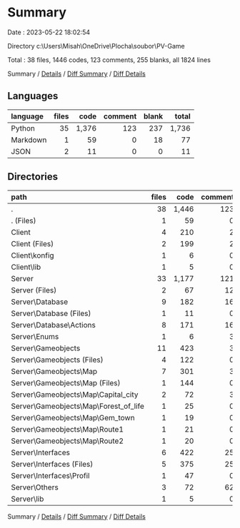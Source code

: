 # Summary

Date : 2023-05-22 18:02:54

Directory c:\\Users\\Misah\\OneDrive\\Plocha\\soubor\\PV-Game

Total : 38 files,  1446 codes, 123 comments, 255 blanks, all 1824 lines

Summary / [Details](details.md) / [Diff Summary](diff.md) / [Diff Details](diff-details.md)

## Languages
| language | files | code | comment | blank | total |
| :--- | ---: | ---: | ---: | ---: | ---: |
| Python | 35 | 1,376 | 123 | 237 | 1,736 |
| Markdown | 1 | 59 | 0 | 18 | 77 |
| JSON | 2 | 11 | 0 | 0 | 11 |

## Directories
| path | files | code | comment | blank | total |
| :--- | ---: | ---: | ---: | ---: | ---: |
| . | 38 | 1,446 | 123 | 255 | 1,824 |
| . (Files) | 1 | 59 | 0 | 18 | 77 |
| Client | 4 | 210 | 2 | 22 | 234 |
| Client (Files) | 2 | 199 | 2 | 21 | 222 |
| Client\\konfig | 1 | 6 | 0 | 0 | 6 |
| Client\\lib | 1 | 5 | 0 | 1 | 6 |
| Server | 33 | 1,177 | 121 | 215 | 1,513 |
| Server (Files) | 2 | 67 | 12 | 11 | 90 |
| Server\\Database | 9 | 182 | 16 | 26 | 224 |
| Server\\Database (Files) | 1 | 11 | 0 | 3 | 14 |
| Server\\Database\\Actions | 8 | 171 | 16 | 23 | 210 |
| Server\\Enums | 1 | 6 | 3 | 2 | 11 |
| Server\\Gameobjects | 11 | 423 | 3 | 78 | 504 |
| Server\\Gameobjects (Files) | 4 | 122 | 0 | 22 | 144 |
| Server\\Gameobjects\\Map | 7 | 301 | 3 | 56 | 360 |
| Server\\Gameobjects\\Map (Files) | 1 | 144 | 0 | 31 | 175 |
| Server\\Gameobjects\\Map\\Capital_city | 2 | 72 | 3 | 15 | 90 |
| Server\\Gameobjects\\Map\\Forest_of_life | 1 | 25 | 0 | 3 | 28 |
| Server\\Gameobjects\\Map\\Gem_town | 1 | 19 | 0 | 2 | 21 |
| Server\\Gameobjects\\Map\\Route1 | 1 | 21 | 0 | 3 | 24 |
| Server\\Gameobjects\\Map\\Route2 | 1 | 20 | 0 | 2 | 22 |
| Server\\Interfaces | 6 | 422 | 25 | 83 | 530 |
| Server\\Interfaces (Files) | 5 | 375 | 25 | 73 | 473 |
| Server\\Interfaces\\Profil | 1 | 47 | 0 | 10 | 57 |
| Server\\Others | 3 | 72 | 62 | 14 | 148 |
| Server\\lib | 1 | 5 | 0 | 1 | 6 |

Summary / [Details](details.md) / [Diff Summary](diff.md) / [Diff Details](diff-details.md)